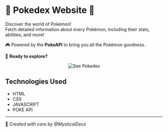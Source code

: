# 🐾 **Pokedex Website** 🐾

Discover the world of Pokémon!  
Fetch detailed information about every Pokémon, including their stats, abilities, and more!

🎮 Powered by the **PokeAPI** to bring you all the Pokémon goodness.

🌟 **Ready to explore?**  

<div align="center">
    <a href="https://MysticalDevs.github.io/Pokedex" style="text-decoration: none;">
        <img src="https://img.shields.io/badge/See%20Pokedex-%23008080?style=for-the-badge&logoColor=white" alt="See Pokedex"/>
    </a>
</div>


## Technologies Used

- HTML
- CSS
- JAVASCRIPT 
- POKE API
 
---

👾 _Created with care by @MysticalDevs_

